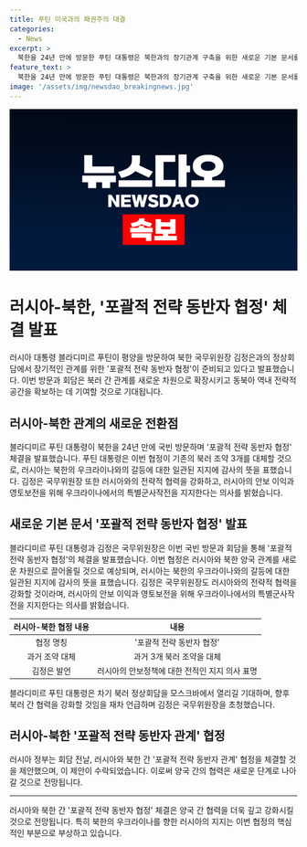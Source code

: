 ```yaml
---
title: 푸틴 미국과의 패권주의 대결
categories:
  - News
excerpt: >
  북한을 24년 만에 방문한 푸틴 대통령은 북한과의 장기관계 구축을 위한 새로운 기본 문서를 발표했다. 이에 따라 북러는 새로운 포괄적 전략 동반자 협정을 맺을 예정으로, 국제사회 제재를 받는 양국이 밀착하여 동북아 역내 전략적 공간을 확보하고 있다. 이번 회담의 성공을 확신한 푸틴 대통령은 차기 북러 정상회담을 모스크바에서 열 예정이며, 김 위원장도 러시아와 전략적 협력을 강화할 것이라 밝혔다.
feature_text: >
  북한을 24년 만에 방문한 푸틴 대통령은 북한과의 장기관계 구축을 위한 새로운 기본 문서를 발표했다. 이에 따라 북러는 새로운 포괄적 전략 동반자 협정을 맺을 예정으로, 국제사회 제재를 받는 양국이 밀착하여 동북아 역내 전략적 공간을 확보하고 있다. 이번 회담의 성공을 확신한 푸틴 대통령은 차기 북러 정상회담을 모스크바에서 열 예정이며, 김 위원장도 러시아와 전략적 협력을 강화할 것이라 밝혔다.
image: '/assets/img/newsdao_breakingnews.jpg'
---
```


<p><img src="/assets/img/newsdao_breakingnews.jpg" alt="firstkoreanews 속보" /></p>

<h1>러시아-북한, '포괄적 전략 동반자 협정' 체결 발표</h1>

<p data-ke-size="size16">러시아 대통령 블라디미르 푸틴이 평양을 방문하여 북한 국무위원장 김정은과의 정상회담에서 장기적인 관계를 위한 '포괄적 전략 동반자 협정'이 준비되고 있다고 발표했습니다. 이번 방문과 회담은 북러 간 관계를 새로운 차원으로 확장시키고 동북아 역내 전략적 공간을 확보하는 데 기여할 것으로 기대됩니다.</p>

<h2 data-ke-size="size26">러시아-북한 관계의 새로운 전환점</h2>

<p>블라디미르 푸틴 대통령이 북한을 24년 만에 국빈 방문하며 '포괄적 전략 동반자 협정' 체결을 발표했습니다. 푸틴 대통령은 이번 협정이 기존의 북러 조약 3개를 대체할 것으로, 러시아는 북한의 우크라이나와의 갈등에 대한 일관된 지지에 감사의 뜻을 표했습니다. 김정은 국무위원장 또한 러시아와의 전략적 협력을 강화하고, 러시아의 안보 이익과 영토보전을 위해 우크라이나에서의 특별군사작전을 지지한다는 의사를 밝혔습니다.</p>

<h2 data-ke-size="size26">새로운 기본 문서 '포괄적 전략 동반자 협정' 발표</h2>

<p>블라디미르 푸틴 대통령과 김정은 국무위원장은 이번 국빈 방문과 회담을 통해 '포괄적 전략 동반자 협정'의 체결을 발표했습니다. 이번 협정은 러시아와 북한 양국 관계를 새로운 차원으로 끌어올릴 것으로 예상되며, 러시아는 북한의 우크라이나와의 갈등에 대한 일관된 지지에 감사의 뜻을 표했습니다. 김정은 국무위원장도 러시아와의 전략적 협력을 강화할 것이라며, 러시아의 안보 이익과 영토보전을 위해 우크라이나에서의 특별군사작전을 지지한다는 의사를 밝혔습니다.</p>

<table>
<thead>
<tr>
<th style="text-align: center;">러시아-북한 협정 내용</th>
<th style="text-align: center;">내용</th>
</tr>
</thead>
<tbody>
<tr>
<td style="text-align: center;">협정 명칭</td>
<td style="text-align: center;">'포괄적 전략 동반자 협정'</td>
</tr>
<tr>
<td style="text-align: center;">과거 조약 대체</td>
<td style="text-align: center;">과거 3개 북러 조약을 대체</td>
</tr>
<tr>
<td style="text-align: center;">김정은 발언</td>
<td style="text-align: center;">러시아의 안보정책에 대한 전적인 지지 의사 표명</td>
</tr>
</tbody>
</table>

<p data-ke-size="size16">블라디미르 푸틴 대통령은 차기 북러 정상회담을 모스크바에서 열리길 기대하며, 향후 북러 간 협력을 강화할 것임을 재차 언급하며 김정은 국무위원장을 초청했습니다.</p>

<h2 data-ke-size="size26">러시아-북한 '포괄적 전략 동반자 관계' 협정</h2>

<p>러시아 정부는 회담 전날, 러시아와 북한 간 '포괄적 전략 동반자 관계' 협정을 체결할 것을 제안했으며, 이 제안이 수락되었습니다. 이로써 양국 간의 협력은 새로운 단계로 나아갈 것으로 전망됩니다.</p>

<hr>

<p data-ke-size="size16">러시아와 북한 간 '포괄적 전략 동반자 협정' 체결은 양국 간 협력을 더욱 깊고 강화시킬 것으로 전망됩니다. 특히 북한의 우크라이나를 향한 러시아의 지지는 이번 협정의 핵심적인 부분으로 부상하고 있습니다.</p>

